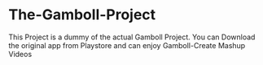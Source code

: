 # The-Gamboll-Project
This Project is a dummy of the actual Gamboll Project. You can Download the original app from Playstore and can enjoy Gamboll-Create Mashup Videos
